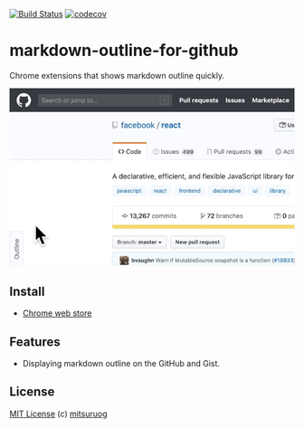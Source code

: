 [![Build Status](https://travis-ci.org/mitsuruog/markdown-outline-for-github.svg?branch=master)](https://travis-ci.org/mitsuruog/markdown-outline-for-github) [![codecov](https://codecov.io/gh/mitsuruog/markdown-outline-for-github/branch/master/graph/badge.svg)](https://codecov.io/gh/mitsuruog/markdown-outline-for-github)

# markdown-outline-for-github

Chrome extensions that shows markdown outline quickly.

![demo](./assets/images/demo.gif)

## Install

- [Chrome web store]()

## Features

- Displaying markdown outline on the GitHub and Gist.

## License

[MIT License](http://ja.wikipedia.org/wiki/MIT_License)
(c) [mitsuruog](https://github.com/mitsuruog)
